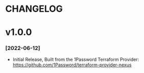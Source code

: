 CHANGELOG
=========

# v1.0.0
### [2022-06-12]

* Initial Release, Built from the 1Password Terraform Provider: https://github.com/1Password/terraform-provider-nexus